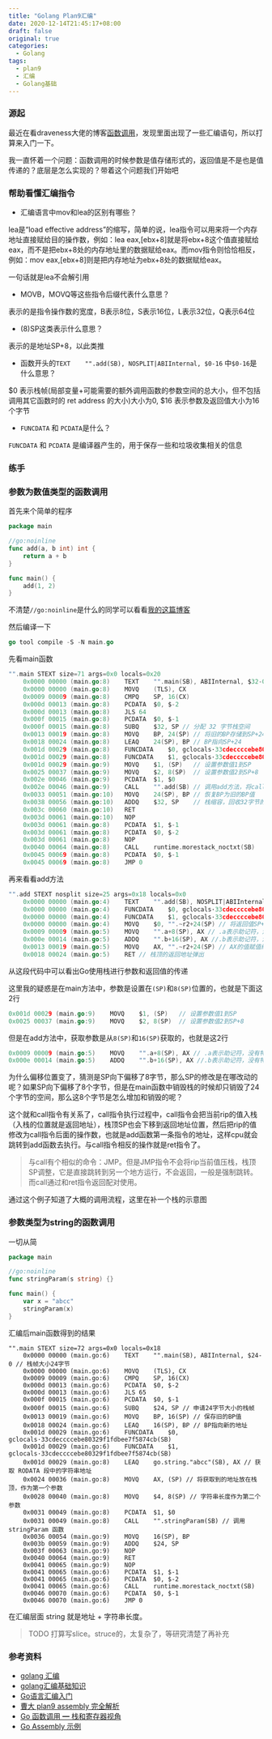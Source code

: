 ```yaml
---
title: "Golang Plan9汇编"
date: 2020-12-14T21:45:17+08:00
draft: false
original: true
categories: 
  - Golang
tags: 
  - plan9
  - 汇编
  - Golang基础
---
```


### 源起

最近在看draveness大佬的博客[函数调用](https://draveness.me/golang/docs/part2-foundation/ch04-basic/golang-function-call/)，发现里面出现了一些汇编语句，所以打算来入门一下。

我一直怀着一个问题：函数调用的时候参数是值存储形式的，返回值是不是也是值传递的？底层是怎么实现的？带着这个问题我们开始吧

### 帮助看懂汇编指令

* 汇编语言中mov和lea的区别有哪些？

lea是“load effective address”的缩写，简单的说，lea指令可以用来将一个内存地址直接赋给目的操作数，例如：lea eax,[ebx+8]就是将ebx+8这个值直接赋给eax，而不是把ebx+8处的内存地址里的数据赋给eax。而mov指令则恰恰相反，例如：mov eax,[ebx+8]则是把内存地址为ebx+8处的数据赋给eax。

一句话就是lea不会解引用

<!--more-->

* MOVB，MOVQ等这些指令后缀代表什么意思？

表示的是指令操作数的宽度，B表示8位，S表示16位，L表示32位，Q表示64位

* (8)SP这类表示什么意思？

表示的是地址SP+8，以此类推

* 函数开头的`TEXT	"".add(SB), NOSPLIT|ABIInternal, $0-16` 中`$0-16`是什么意思？

$0 表示栈帧(局部变量+可能需要的额外调用函数的参数空间的总大小，但不包括调用其它函数时的 ret address 的大小)大小为0, $16 表示参数及返回值大小为16个字节

* `FUNCDATA` 和 `PCDATA`是什么？
  
`FUNCDATA` 和 `PCDATA` 是编译器产生的，用于保存一些和垃圾收集相关的信息

### 练手

### 参数为数值类型的函数调用

首先来个简单的程序

```go
package main

//go:noinline
func add(a, b int) int {
	return a + b
}

func main() {
	add(1, 2)
}
```

不清楚`//go:noinline`是什么的同学可以看看[我的这篇博客](../golang中的pragmas)

然后编译一下

```go
go tool compile -S -N main.go
```

先看main函数

```go
"".main STEXT size=71 args=0x0 locals=0x20
	0x0000 00000 (main.go:8)	TEXT	"".main(SB), ABIInternal, $32-0 // 栈大小32，参数大小0
	0x0000 00000 (main.go:8)	MOVQ	(TLS), CX
	0x0009 00009 (main.go:8)	CMPQ	SP, 16(CX)
	0x000d 00013 (main.go:8)	PCDATA	$0, $-2
	0x000d 00013 (main.go:8)	JLS	64
	0x000f 00015 (main.go:8)	PCDATA	$0, $-1
	0x000f 00015 (main.go:8)	SUBQ	$32, SP // 分配 32 字节栈空间
	0x0013 00019 (main.go:8)	MOVQ	BP, 24(SP) // 将旧的BP存储到SP+24
	0x0018 00024 (main.go:8)	LEAQ	24(SP), BP // BP指向SP+24
	0x001d 00029 (main.go:8)	FUNCDATA	$0, gclocals·33cdeccccebe80329f1fdbee7f5874cb(SB) // FUNCDATA 跟垃圾回收有关
	0x001d 00029 (main.go:8)	FUNCDATA	$1, gclocals·33cdeccccebe80329f1fdbee7f5874cb(SB) // FUNCDATA 跟垃圾回收有关
	0x001d 00029 (main.go:9)	MOVQ	$1, (SP)   // 设置参数值1到SP
	0x0025 00037 (main.go:9)	MOVQ	$2, 8(SP)  // 设置参数值2到SP+8
	0x002e 00046 (main.go:9)	PCDATA	$1, $0
	0x002e 00046 (main.go:9)	CALL	"".add(SB) // 调用add方法，将call指令的下一条指令压栈
	0x0033 00051 (main.go:10)	MOVQ	24(SP), BP // 恢复BP为旧的BP值
	0x0038 00056 (main.go:10)	ADDQ	$32, SP    // 栈缩容，回收32字节的栈空间
	0x003c 00060 (main.go:10)	RET
	0x003d 00061 (main.go:10)	NOP
	0x003d 00061 (main.go:8)	PCDATA	$1, $-1
	0x003d 00061 (main.go:8)	PCDATA	$0, $-2
	0x003d 00061 (main.go:8)	NOP
	0x0040 00064 (main.go:8)	CALL	runtime.morestack_noctxt(SB)
	0x0045 00069 (main.go:8)	PCDATA	$0, $-1
	0x0045 00069 (main.go:8)	JMP	0
```

再来看看add方法

```go
"".add STEXT nosplit size=25 args=0x18 locals=0x0
	0x0000 00000 (main.go:4)	TEXT	"".add(SB), NOSPLIT|ABIInternal, $0-24 // 栈大小为0，参数大小24字节
	0x0000 00000 (main.go:4)	FUNCDATA	$0, gclocals·33cdeccccebe80329f1fdbee7f5874cb(SB) // FUNCDATA 跟垃圾回收有关
	0x0000 00000 (main.go:4)	FUNCDATA	$1, gclocals·33cdeccccebe80329f1fdbee7f5874cb(SB) // FUNCDATA 跟垃圾回收有关
	0x0000 00000 (main.go:4)	MOVQ	$0, "".~r2+24(SP) // 将返回值SP+24，也就是返回值置为0
	0x0009 00009 (main.go:5)	MOVQ	"".a+8(SP), AX // .a表示助记符，没有特别含义，AX = SP+8中的值(a)，也就是AX = 1
	0x000e 00014 (main.go:5)	ADDQ	"".b+16(SP), AX //.b表示助记符，没有特别含义，AX = AX + SP+16的值(b)，也就是AX = 1 + 2
	0x0013 00019 (main.go:5)	MOVQ	AX, "".~r2+24(SP) // AX的值赋值给SP+24
	0x0018 00024 (main.go:5)	RET // 栈顶的返回地址弹出
```

从这段代码中可以看出Go使用栈进行参数和返回值的传递

这里我的疑惑是在main方法中，参数是设置在`(SP)`和`8(SP)`位置的，也就是下面这2行

```go
0x001d 00029 (main.go:9)	MOVQ	$1, (SP)   // 设置参数值1到SP
0x0025 00037 (main.go:9)	MOVQ	$2, 8(SP)  // 设置参数值2到SP+8
```

但是在add方法中，获取参数是从`8(SP)`和`16(SP)`获取的，也就是这2行

```go
0x0009 00009 (main.go:5)	MOVQ	"".a+8(SP), AX // .a表示助记符，没有特别含义，AX = SP+8中的值(a)，也就是AX = 1
0x000e 00014 (main.go:5)	ADDQ	"".b+16(SP), AX //.b表示助记符，没有特别含义，AX = AX + SP+16的值(b)，也就是AX = 1 + 2
```

为什么偏移位置变了，猜测是SP向下偏移了8字节，那么SP的修改是在哪改动的呢？如果SP向下偏移了8个字节，但是在main函数中销毁栈的时候却只销毁了24个字节的空间，那么这8个字节是怎么增加和销毁的呢？

这个就和call指令有关系了，call指令执行过程中，call指令会把当前rip的值入栈（入栈的位置就是返回地址），栈顶SP也会下移到返回地址位置，然后把rip的值修改为call指令后面的操作数，也就是add函数第一条指令的地址，这样cpu就会跳转到add函数去执行。与call指令相反的操作就是ret指令了。

> 与call有个相似的命令：JMP。但是JMP指令不会将rip当前值压栈，栈顶SP调整，它是直接跳转到另一个地方运行，不会返回，一般是强制跳转。而call通过和ret指令返回配对使用。

通过这个例子知道了大概的调用流程，这里在补一个栈的示意图

### 参数类型为string的函数调用
 
一切从简

```go
package main

//go:noinline
func stringParam(s string) {}

func main() {
	var x = "abcc"
	stringParam(x)
}
```

汇编后main函数得到的结果

```
"".main STEXT size=72 args=0x0 locals=0x18
	0x0000 00000 (main.go:6)	TEXT	"".main(SB), ABIInternal, $24-0 // 栈帧大小24字节
	0x0000 00000 (main.go:6)	MOVQ	(TLS), CX
	0x0009 00009 (main.go:6)	CMPQ	SP, 16(CX)
	0x000d 00013 (main.go:6)	PCDATA	$0, $-2
	0x000d 00013 (main.go:6)	JLS	65
	0x000f 00015 (main.go:6)	PCDATA	$0, $-1
	0x000f 00015 (main.go:6)	SUBQ	$24, SP // 申请24字节大小的栈帧
	0x0013 00019 (main.go:6)	MOVQ	BP, 16(SP) // 保存旧的BP值
	0x0018 00024 (main.go:6)	LEAQ	16(SP), BP // BP指向新的地址
	0x001d 00029 (main.go:6)	FUNCDATA	$0, gclocals·33cdeccccebe80329f1fdbee7f5874cb(SB)
	0x001d 00029 (main.go:6)	FUNCDATA	$1, gclocals·33cdeccccebe80329f1fdbee7f5874cb(SB)
	0x001d 00029 (main.go:8)	LEAQ	go.string."abcc"(SB), AX // 获取 RODATA 段中的字符串地址
	0x0024 00036 (main.go:8)	MOVQ	AX, (SP) // 将获取到的地址放在栈顶，作为第一个参数
	0x0028 00040 (main.go:8)	MOVQ	$4, 8(SP) // 字符串长度作为第二个参数
	0x0031 00049 (main.go:8)	PCDATA	$1, $0
	0x0031 00049 (main.go:8)	CALL	"".stringParam(SB) // 调用 stringParam 函数
	0x0036 00054 (main.go:9)	MOVQ	16(SP), BP
	0x003b 00059 (main.go:9)	ADDQ	$24, SP
	0x003f 00063 (main.go:9)	NOP
	0x0040 00064 (main.go:9)	RET
	0x0041 00065 (main.go:9)	NOP
	0x0041 00065 (main.go:6)	PCDATA	$1, $-1
	0x0041 00065 (main.go:6)	PCDATA	$0, $-2
	0x0041 00065 (main.go:6)	CALL	runtime.morestack_noctxt(SB)
	0x0046 00070 (main.go:6)	PCDATA	$0, $-1
	0x0046 00070 (main.go:6)	JMP	0
```

在汇编层面 string 就是地址 + 字符串长度。

> TODO 打算写slice。struce的，太复杂了，等研究清楚了再补充

### 参考资料

* [golang 汇编](https://lrita.github.io/2017/12/12/golang-asm/)
* [golang汇编基础知识](https://guidao.github.io/asm.html)
* [Go语言汇编入门](https://blog.csdn.net/qq_31930499/article/details/100881461)
* [曹大 plan9 assembly 完全解析](https://github.com/cch123/golang-notes/blob/master/assembly.md)
* [Go 函数调用 ━ 栈和寄存器视角](https://segmentfault.com/a/1190000019753885)
* [Go Assembly 示例](https://colobu.com/goasm/)